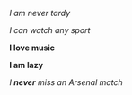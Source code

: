 

*I am never tardy*

_I can watch any sport_

**I love music**

__I am lazy__

_I  **never** miss an Arsenal match_
